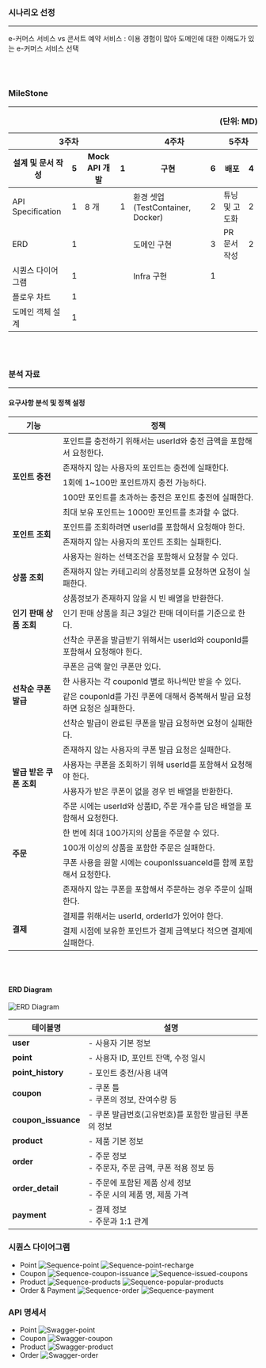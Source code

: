 ### 시나리오 선정

---

e-커머스 서비스 vs 콘서트 예약 서비스
: 이용 경험이 많아 도메인에 대한 이해도가 있는 e-커머스 서비스 선택

<br/><br/>

### MileStone

---

<table>
    <caption style="text-align: right;"><b>(단위: MD)</b></caption>
    <thead>
        <tr>
            <th colspan="4">3주차</th>
            <th colspan="2">4주차</th>
            <th colspan="2">5주차</th>
        </tr>
        <tr>
            <th>설계 및 문서 작성</th>
            <th>5</th>
            <th>Mock API 개발</th>
            <th>1</th>
            <th>구현</th>
            <th>6</th>
            <th>배포</th>
            <th>4</th>
        </tr>
    </thead>
    <tbody>
        <tr>
            <td>API Specification</td>
            <td>1</td>
            <td>8 개</td>
            <td>1</td>
            <td>환경 셋업(TestContainer, Docker)</td>
            <td>2</td>
            <td>튜닝 및 고도화</td>
            <td>2</td>
        </tr>
        <tr>
            <td>ERD</td>
            <td>1</td>
            <td rowspan="4"></td>
            <td rowspan="4"></td>
            <td >도메인 구현</td>
            <td>3</td>
            <td>PR문서 작성</td>
            <td>2</td>
        </tr>
        <tr>
            <td>시퀀스 다이어그램</td>
            <td>1</td>
            <td>Infra 구현</td>
            <td>1</td>
            <td rowspan="3"></td>
            <td rowspan="3"></td>
        </tr>
        <tr>
            <td>플로우 차트</td>
            <td>1</td>
            <td rowspan="2"></td>
            <td rowspan="2"></td>
        </tr>
        <tr>
            <td>도메인 객체 설계</td>
            <td>1</td>
        </tr>
    </tbody>
</table>

<br/><br/>

### 분석 자료

---

#### 요구사항 분석 및 정책 설정

<table>
    <thead>
        <tr>
            <th>기능</th>
            <th>정책</th>
        </tr>
    </thead>
    <tbody>
        <tr>
            <td rowspan="5"><strong>포인트 충전</strong></td>
            <td>포인트를 충전하기 위해서는 userId와 충전 금액을 포함해서 요청한다.</td>
        </tr>
        <tr><td>존재하지 않는 사용자의 포인트는 충전에 실패한다.</td></tr>
        <tr><td>1회에 1~100만 포인트까지 충전 가능하다.</td></tr>
        <tr><td>100만 포인트를 초과하는 충전은 포인트 충전에 실패한다.</td></tr>
        <tr><td>최대 보유 포인트는 1000만 포인트를 초과할 수 없다.</td></tr>
        <tr>
            <td rowspan="2"><strong>포인트 조회</strong></td>
            <td>포인트를 조회하려면 userId를 포함해서 요청해야 한다.</td>
        </tr>
        <tr><td>존재하지 않는 사용자의 포인트 조회는 실패한다.</td></tr>
        <tr>
            <td rowspan="3"><strong>상품 조회</strong></td>
            <td>사용자는 원하는 선택조건을 포함해서 요청할 수 있다.</td>
        </tr>
        <tr><td>존재하지 않는 카테고리의 상품정보를 요청하면 요청이 실패한다.</td></tr>
        <tr><td>상품정보가 존재하지 않을 시 빈 배열을 반환한다.</td></tr>
        <tr>
            <td><strong>인기 판매 상품 조회</strong></td>
            <td>인기 판매 상품을 최근 3일간 판매 데이터를 기준으로 한다.</td>
        </tr>
        <tr>
            <td rowspan="6"><strong>선착순 쿠폰 발급</strong></td>
            <td>선착순 쿠폰을 발급받기 위해서는 userId와 couponId를 포함해서 요청해야 한다.</td>
        </tr>
        <tr><td>쿠폰은 금액 할인 쿠폰만 있다.</td></tr>
        <tr><td>한 사용자는 각 couponId 별로 하나씩만 받을 수 있다.</td></tr>
        <tr><td>같은 couponId를 가진 쿠폰에 대해서 중복해서 발급 요청하면 요청은 실패한다.</td></tr>
        <tr><td>선착순 발급이 완료된 쿠폰을 발급 요청하면 요청이 실패한다.</td></tr>
        <tr><td>존재하지 않는 사용자의 쿠폰 발급 요청은 실패한다.</td></tr>
        <tr>
            <td rowspan="2"><strong>발급 받은 쿠폰 조회</strong></td>
            <td>사용자는 쿠폰을 조회하기 위해 userId를 포함해서 요청해야 한다.</td>
        </tr>
        <tr><td>사용자가 받은 쿠폰이 없을 경우 빈 배열을 반환한다.</td></tr>
        <tr>
            <td rowspan="5"><strong>주문</strong></td>
            <td>주문 시에는 userId와 상품ID, 주문 개수를 담은 배열을 포함해서 요청한다.</td>
        </tr>
        <tr><td>한 번에 최대 100가지의 상품을 주문할 수 있다.</td></tr>
        <tr><td>100개 이상의 상품을 포함한 주문은 실패한다.</td></tr>
        <tr><td>쿠폰 사용을 원할 시에는 couponIssuanceId를 함께 포함해서 요청한다.</td></tr>
        <tr><td>존재하지 않는 쿠폰을 포함해서 주문하는 경우 주문이 실패한다.</td></tr>
        <tr>
            <td rowspan="2"><strong>결제</strong></td>
            <td>결제를 위해서는 userId, orderId가 있어야 한다.</td>
        </tr>
        <tr><td>결제 시점에 보유한 포인트가 결제 금액보다 적으면 결제에 실패한다.</td></tr>
    </tbody>
</table>

<br/><br/>

#### ERD Diagram

![ERD Diagram](docs/images/erd-diagram.png)

| 테이블명                | 설명                                          |
|---------------------|---------------------------------------------|
| **user**            | - 사용자 기본 정보                                 |
| **point**           | - 사용자 ID, 포인트 잔액, 수정 일시                     |
| **point_history**   | - 포인트 충전/사용 내역                              |
| **coupon**          | - 쿠폰 틀 <br> - 쿠폰의 정보, 잔여수량 등                |
| **coupon_issuance** | - 쿠폰 발급번호(고유번호)를 포함한 발급된 쿠폰의 정보             |
| **product**         | - 제품 기본 정보                                  |
| **order**           | - 주문 정보 <br> - 주문자, 주문 금액, 쿠폰 적용 정보 등       |
| **order_detail**    | - 주문에 포함된 제품 상세 정보 <br> - 주문 시의 제품 명, 제품 가격 |
| **payment**         | - 결제 정보 <br> - 주문과 1:1 관계                   |

### 시퀀스 다이어그램

- Point
  ![Sequence-point](docs/images/sequence/point.png)
  ![Sequence-point-recharge](docs/images/sequence/point-recharge.png)
- Coupon
  ![Sequence-coupon-issuance](docs/images/sequence/coupon-issuance.png)
  ![Sequence-issued-coupons](docs/images/sequence/issued-coupons.png)
- Product
  ![Sequence-products](docs/images/sequence/products.png)
  ![Sequence-popular-products](docs/images/sequence/popular-products.png)
- Order & Payment
  ![Sequence-order](docs/images/sequence/order.png)
  ![Sequence-payment](docs/images/sequence/payment.png)

### API 명세서

- Point
  ![Swagger-point](docs/images/swagger/swagger-point.png)
- Coupon
  ![Swagger-coupon](docs/images/swagger/swagger-coupon.png)
- Product
  ![Swagger-product](docs/images/swagger/swagger-product.png)
- Order
  ![Swagger-order](docs/images/swagger/swagger-order.png)